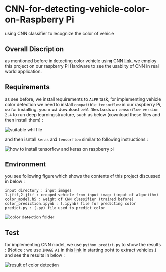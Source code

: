 # CNN-for-detecting-vehicle-color-on-Raspberry Pi
using CNN classifier to recognize the color of vehicle

## Overall Discription
as mentioned before in detecting color vehicle using CNN [link](https://github.com/behnoudshafizadeh/vehicle-color-recognition-using-CNN-model), we employ this project on our raspberry Pi Hardware to see the usablity of CNN in real world application.

## Requirements
as see before, we install requirements to `ALPR` task, for implementing vehicle color detection we need to install `compatible tensorflow` in our raspberry Pi, so for installing, you must download `.whl` files basis on `tensorflow version 2.4` to run deep learning structure, such as below (download these files and then install them) :

![suitable  whl file](https://user-images.githubusercontent.com/53394692/130968667-e4b15d4e-ea53-4555-8c8e-48d1999ac4d0.PNG)

and then isntall `keras` and `tensorflow` similar to following instructions :

![how to install tensorflow and keras on raspberry pi](https://user-images.githubusercontent.com/53394692/130968965-1fc317d1-6d4a-40af-89cf-f912467c5289.png)

## Environment
you see following figure which shows the contents of this project discussed in below :
```
input directory : input images
1.jfif,2.jfif : cropped vehicle from input image (input of algorithm)
color_model.h5 : weight of CNN classifier (trained before)
color_prediction.ipynb : (.ipynb) file for predicting color
predict.py : (.py) file used to predict color

```
![color detection folder](https://user-images.githubusercontent.com/53394692/130970905-7d3b60aa-9f35-4f0c-9825-b581e0a4800e.png)

## Test
for implementing CNN model, we use `python predict.py` to show the results :
(Notice : we use `IMAGE AI` in this [link](https://github.com/behnoudshafizadeh/IMAGE-AI_extracting-vehicle-from-image) in starting point to extract vehicles.)
and see the results in below :

![result of color detection](https://user-images.githubusercontent.com/53394692/130971043-ca3f96b4-46cf-42fe-aef9-7bf73c2622b4.PNG)
























